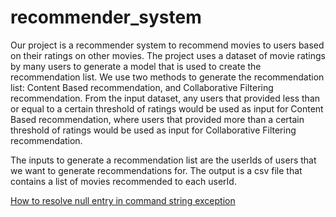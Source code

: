 # recommender_system

Our project is a recommender system to recommend movies to users based on their ratings on other movies. The project uses a dataset of movie ratings by many users to generate a model that is used to create the recommendation list. We use two methods to generate the recommendation list: Content Based recommendation, and Collaborative Filtering recommendation. From the input dataset, any users that provided less than or equal to a certain threshold of ratings would be used as input for Content Based recommendation, where users that provided more than a certain threshold of ratings would be used as input for Collaborative Filtering recommendation.

The inputs to generate a recommendation list are the userIds of users that we want to generate recommendations for. The output is a csv file that contains a list of movies recommended to each userId. 

[How to resolve null entry in command string exception](https://stackoverflow.com/questions/40764807/null-entry-in-command-string-exception-in-saveastextfile-on-pyspark)
